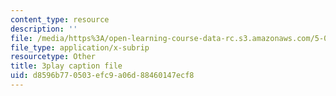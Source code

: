 ```yaml
---
content_type: resource
description: ''
file: /media/https%3A/open-learning-course-data-rc.s3.amazonaws.com/5-08j-biological-chemistry-ii-spring-2016/d8596b770503efc9a06d88460147ecf8_Klw2POjgzVo.srt
file_type: application/x-subrip
resourcetype: Other
title: 3play caption file
uid: d8596b77-0503-efc9-a06d-88460147ecf8
---
```

